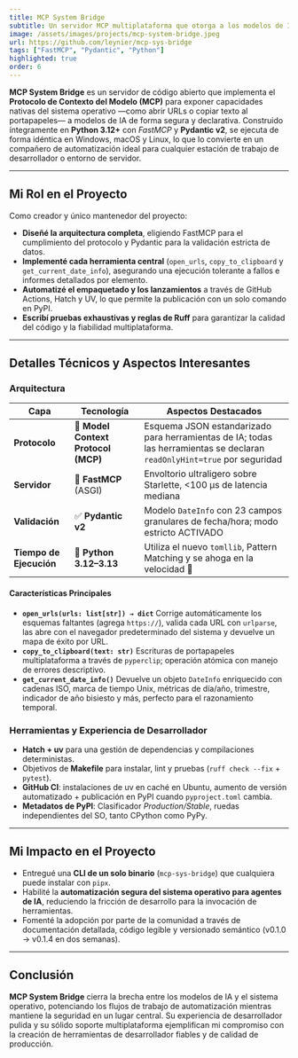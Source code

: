 ```yaml
---
title: MCP System Bridge
subtitle: Un servidor MCP multiplataforma que otorga a los modelos de IA superpoderes nativos del sistema operativo
image: /assets/images/projects/mcp-system-bridge.jpeg
url: https://github.com/leynier/mcp-sys-bridge
tags: ["FastMCP", "Pydantic", "Python"]
highlighted: true
order: 6
---
```


**MCP System Bridge** es un servidor de código abierto que implementa el **Protocolo de Contexto del Modelo (MCP)** para exponer capacidades nativas del sistema operativo —como abrir URLs o copiar texto al portapapeles— a modelos de IA de forma segura y declarativa. Construido íntegramente en **Python 3.12+** con *FastMCP* y **Pydantic v2**, se ejecuta de forma idéntica en Windows, macOS y Linux, lo que lo convierte en un compañero de automatización ideal para cualquier estación de trabajo de desarrollador o entorno de servidor.

---

## Mi Rol en el Proyecto

Como creador y único mantenedor del proyecto:

* **Diseñé la arquitectura completa**, eligiendo FastMCP para el cumplimiento del protocolo y Pydantic para la validación estricta de datos.
* **Implementé cada herramienta central** (`open_urls`, `copy_to_clipboard` y `get_current_date_info`), asegurando una ejecución tolerante a fallos e informes detallados por elemento.
* **Automatizé el empaquetado y los lanzamientos** a través de GitHub Actions, Hatch y UV, lo que permite la publicación con un solo comando en PyPI.
* **Escribí pruebas exhaustivas y reglas de Ruff** para garantizar la calidad del código y la fiabilidad multiplataforma.

---

## Detalles Técnicos y Aspectos Interesantes

### Arquitectura

| Capa         | Tecnología                          | Aspectos Destacados                                                                               |
| ------------ | ----------------------------------- | ------------------------------------------------------------------------------------------------- |
| **Protocolo** | 🧩 **Model Context Protocol (MCP)** | Esquema JSON estandarizado para herramientas de IA; todas las herramientas se declaran `readOnlyHint=true` por seguridad |
| **Servidor** | 🚀 **FastMCP** (ASGI)               | Envoltorio ultraligero sobre Starlette, <100 µs de latencia mediana                                |
| **Validación** | ✅ **Pydantic v2**                   | Modelo `DateInfo` con 23 campos granulares de fecha/hora; modo estricto ACTIVADO                    |
| **Tiempo de Ejecución** | 🐍 **Python 3.12–3.13**             | Utiliza el nuevo `tomllib`, Pattern Matching y se ahoga en la velocidad 🚀                       |

#### Características Principales

* **`open_urls(urls: list[str]) → dict`**
  Corrige automáticamente los esquemas faltantes (agrega `https://`), valida cada URL con `urlparse`, las abre con el navegador predeterminado del sistema y devuelve un mapa de éxito por URL.
* **`copy_to_clipboard(text: str)`**
  Escrituras de portapapeles multiplataforma a través de `pyperclip`; operación atómica con manejo de errores descriptivo.
* **`get_current_date_info()`**
  Devuelve un objeto `DateInfo` enriquecido con cadenas ISO, marca de tiempo Unix, métricas de día/año, trimestre, indicador de año bisiesto y más, perfecto para el razonamiento temporal.

### Herramientas y Experiencia de Desarrollador

* **Hatch + uv** para una gestión de dependencias y compilaciones deterministas.
* Objetivos de **Makefile** para instalar, lint y pruebas (`ruff check --fix` + `pytest`).
* **GitHub CI**: instalaciones de uv en caché en Ubuntu, aumento de versión automatizado + publicación en PyPI cuando `pyproject.toml` cambia.
* **Metadatos de PyPI**: Clasificador *Production/Stable*, ruedas independientes del SO, tanto CPython como PyPy.

---

## Mi Impacto en el Proyecto

* Entregué una **CLI de un solo binario** (`mcp-sys-bridge`) que cualquiera puede instalar con `pipx`.
* Habilité la **automatización segura del sistema operativo para agentes de IA**, reduciendo la fricción de desarrollo para la invocación de herramientas.
* Fomenté la adopción por parte de la comunidad a través de documentación detallada, código legible y versionado semántico (v0.1.0 → v0.1.4 en dos semanas).

---

## Conclusión

**MCP System Bridge** cierra la brecha entre los modelos de IA y el sistema operativo, potenciando los flujos de trabajo de automatización mientras mantiene la seguridad en un lugar central. Su experiencia de desarrollador pulida y su sólido soporte multiplataforma ejemplifican mi compromiso con la creación de herramientas de desarrollador fiables y de calidad de producción.
